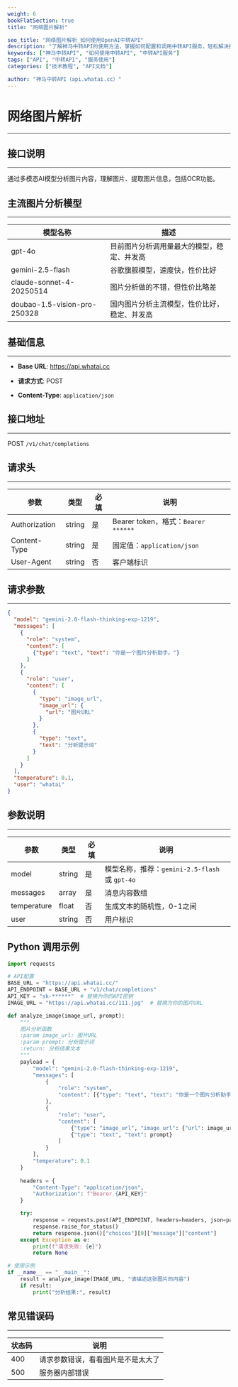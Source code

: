```yaml
---
weight: 6
bookFlatSection: true
title: "网络图片解析"

seo_title: "网络图片解析_如何使用OpenAI中转API"
description: "了解神马中转API的使用方法，掌握如何配置和调用中转API服务，轻松解决接口调用难题。"
keywords: ["神马中转API", "如何使用中转API", "中转API服务"]
tags: ["API", "中转API", "服务使用"]
categories: ["技术教程", "API文档"]

author: "神马中转API（api.whatai.cc）"
---
```


# 网络图片解析
---

## **接口说明**
---

通过多模态AI模型分析图片内容，理解图片、提取图片信息，包括OCR功能。

## **主流图片分析模型**
---
| **模型名称** | **描述** |
| --- | --- |
| gpt-4o | 目前图片分析调用量最大的模型，稳定、并发高 |
| gemini-2.5-flash | 谷歌旗舰模型，速度快，性价比好 |
| claude-sonnet-4-20250514 | 图片分析做的不错，但性价比略差 |
| doubao-1.5-vision-pro-250328 | 国内图片分析主流模型，性价比好，稳定、并发高 |

## **基础信息**
---

*   **Base URL**: https://api.whatai.cc

*   **请求方式**: POST

*   **Content-Type**: `application/json`

## **接口地址**
---

POST `/v1/chat/completions`

## **请求头**
---

| **参数** | **类型** | **必填** | **说明** |
| --- | --- | --- | --- |
| Authorization | string | 是 | Bearer token，格式：`Bearer ******` |
| Content-Type | string | 是 | 固定值：`application/json` |
| User-Agent | string | 否 | 客户端标识 |

## **请求参数**
---

```json
{
  "model": "gemini-2.0-flash-thinking-exp-1219",
  "messages": [
    {
      "role": "system",
      "content": [
        {"type": "text", "text": "你是一个图片分析助手。"}
      ]
    },
    {
      "role": "user",
      "content": [
        {
          "type": "image_url",
          "image_url": {
            "url": "图片URL"
          }
        },
        {
          "type": "text",
          "text": "分析提示词"
        }
      ]
    }
  ],
  "temperature": 0.1,
  "user": "whatai"
}
```

## **参数说明**
---

| **参数** | **类型** | **必填** | **说明** |
| --- | --- | --- | --- |
| model | string | 是 | 模型名称，推荐：`gemini-2.5-flash` 或 `gpt-4o` |
| messages | array | 是 | 消息内容数组 |
| temperature | float | 否 | 生成文本的随机性，0-1之间 |
| user | string | 否 | 用户标识 |

## **Python 调用示例**

```python
import requests

# API配置
BASE_URL = "https://api.whatai.cc/"
API_ENDPOINT = BASE_URL + "v1/chat/completions"
API_KEY = "sk-******"  # 替换为你的API密钥
IMAGE_URL = "https://api.whatai.cc/111.jpg"  # 替换为你的图片URL

def analyze_image(image_url, prompt):
    """
    图片分析函数
    :param image_url: 图片URL
    :param prompt: 分析提示词
    :return: 分析结果文本
    """
    payload = {
        "model": "gemini-2.0-flash-thinking-exp-1219",
        "messages": [
            {
                "role": "system",
                "content": [{"type": "text", "text": "你是一个图片分析助手。"}]
            },
            {
                "role": "user",
                "content": [
                    {"type": "image_url", "image_url": {"url": image_url}},
                    {"type": "text", "text": prompt}
                ]
            }
        ],
        "temperature": 0.1
    }
    
    headers = {
        "Content-Type": "application/json",
        "Authorization": f"Bearer {API_KEY}"
    }

    try:
        response = requests.post(API_ENDPOINT, headers=headers, json=payload)
        response.raise_for_status()
        return response.json()["choices"][0]["message"]["content"]
    except Exception as e:
        print(f"请求失败: {e}")
        return None

# 使用示例
if __name__ == "__main__":
    result = analyze_image(IMAGE_URL, "请描述这张图片的内容")
    if result:
        print("分析结果:", result)

```

## **常见错误码**
---

| **状态码** | **说明** |
| --- | --- |
| 400 | 请求参数错误，看看图片是不是太大了 |
| 500 | 服务器内部错误 |
